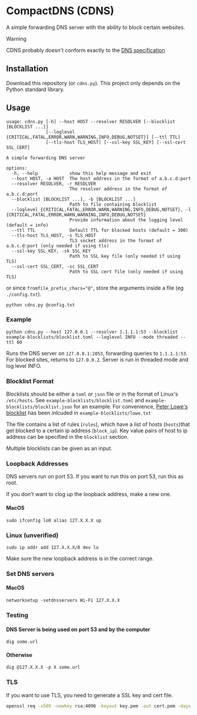# CompactDNS (CDNS)
A simple forwarding DNS server with the ability to block certain websites.

> [!WARNING]
> CDNS probably doesn't conform exactly to the [DNS specification](https://www.rfc-editor.org/rfc/rfc1035)

## Installation

Download this repository (or `cdns.py`). This project only depends on the Python standard library.


## Usage
```
usage: cdns.py [-h] --host HOST --resolver RESOLVER [--blocklist [BLOCKLIST ...]]
               [--loglevel {CRITICAL,FATAL,ERROR,WARN,WARNING,INFO,DEBUG,NOTSET}] [--ttl TTL]
               [--tls-host TLS_HOST] [--ssl-key SSL_KEY] [--ssl-cert SSL_CERT]

A simple forwarding DNS server

options:
  -h, --help            show this help message and exit
  --host HOST, -a HOST  The host address in the format of a.b.c.d:port
  --resolver RESOLVER, -r RESOLVER
                        The resolver address in the format of a.b.c.d:port
  --blocklist [BLOCKLIST ...], -b [BLOCKLIST ...]
                        Path to file containing blocklist
  --loglevel {CRITICAL,FATAL,ERROR,WARN,WARNING,INFO,DEBUG,NOTSET}, -l {CRITICAL,FATAL,ERROR,WARN,WARNING,INFO,DEBUG,NOTSET}
                        Provide information about the logging level (default = info)
  --ttl TTL             Default TTL for blocked hosts (default = 300)
  --tls-host TLS_HOST, -s TLS_HOST
                        TLS socket address in the format of a.b.c.d:port (only needed if using tls)
  --ssl-key SSL_KEY, -sk SSL_KEY
                        Path to SSL key file (only needed if using TLS)
  --ssl-cert SSL_CERT, -sc SSL_CERT
                        Path to SSL cert file (only needed if using TLS)
```

or since `fromfile_prefix_chars="@"`, store the arguments inside a file (eg `./config.txt`).
```
python cdns.py @config.txt
```
### Example
```
python cdns.py --host 127.0.0.1 --resolver 1.1.1.1:53 --blocklist example-blocklists/blocklist.toml --loglevel INFO --mode threaded --ttl 60
```
Runs the DNS server on `127.0.0.1:2053`, forwarding queries to `1.1.1.1:53`. For blocked sites, returns to `127.0.0.2`. Server is run in threaded mode and log level INFO.

### Blocklist Format
Blocklists should be either a `toml` or `json` file or in the format of Linux's `/etc/hosts`. See `example-blocklists/blocklist.toml` and `example-blocklists/blocklist.json` for an example. For convenience, [Peter Lowe's blocklist](https://pgl.yoyo.org/adservers/) has been inlcuded in `example-blocklists/lowe.txt`

The file contains a list of rules (`rules`), which have a list of hosts (`hosts`)that get blocked to a certain ip address (`block_ip`). Key value pairs of host to ip address can be specified in the `blocklist` section.

Multiple blocklists can be given as an input.
### Loopback Addresses

DNS servers run on port 53. If you want to run this on port 53, run this as root.

If you don't want to clog up the loopback address, make a new one.
#### MacOS
```
sudo ifconfig lo0 alias 127.X.X.X up
```
### Linux (unverified)
```
sudo ip addr add 127.X.X.X/8 dev lo
```
Make sure the new loopback address is in the correct range.

### Set DNS servers
#### MacOS
```
networksetup -setdnsservers Wi-Fi 127.X.X.X
```
### Testing
#### DNS Server is being used on port 53 and by the computer
```
dig some.url
```
#### Otherwise
```
dig @127.X.X.X -p X some.url
```

### TLS

If you want to use TLS, you need to generate a SSL key and cert file.
```bash
openssl req -x509 -newkey rsa:4096 -keyout key.pem -out cert.pem -days 365 -nodes
```
